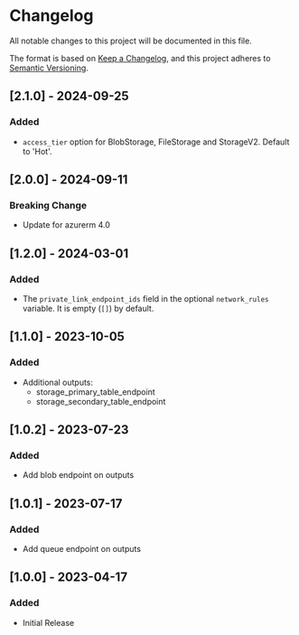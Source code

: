 <!-- markdownlint-disable MD024 -->
# Changelog

All notable changes to this project will be documented in this file.

The format is based on [Keep a Changelog](https://keepachangelog.com/en/1.0.0/),
and this project adheres to [Semantic Versioning](https://semver.org/spec/v2.0.0.html).

## [2.1.0] - 2024-09-25

### Added

- `access_tier` option for BlobStorage, FileStorage and StorageV2. Default to 'Hot'.

## [2.0.0] - 2024-09-11

### Breaking Change

- Update for azurerm 4.0

## [1.2.0] - 2024-03-01

### Added

- The `private_link_endpoint_ids` field in the optional `network_rules` variable. It is empty (`[]`) by default.

## [1.1.0] - 2023-10-05

### Added

- Additional outputs:
  - storage_primary_table_endpoint
  - storage_secondary_table_endpoint

## [1.0.2] - 2023-07-23

### Added

- Add blob endpoint on outputs

## [1.0.1] - 2023-07-17

### Added

- Add queue endpoint on outputs

## [1.0.0] - 2023-04-17

### Added

- Initial Release
